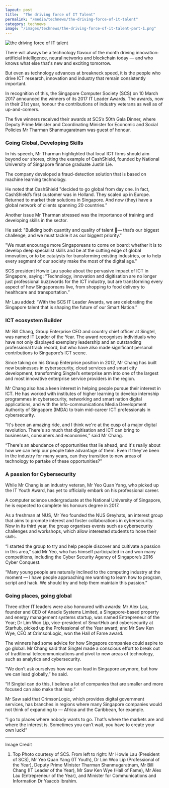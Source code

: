 ```yaml
---
layout: post
title:  "The driving force of IT Talent"
permalink: "/media/technews/the-driving-force-of-it-talent"
category: technews
image: "/images/technews/the-driving-force-of-it-talent-part-1.png"
---
```


![the driving force of IT talent]({{site.baseurl}}/images/technews/the-driving-force-of-it-talent-part-1.png)

There will always be a technology flavour of the month driving innovation: artificial intelligence, neural networks and blockchain today — and who knows what else that's new and exciting tomorrow.

But even as technology advances at breakneck speed, it is the people who drive ICT research, innovation and industry that remain consistently important.

In recognition of this, the Singapore Computer Society (SCS) on 10 March 2017 announced the winners of its 2017 IT Leader Awards. The awards, now in their 21st year, honour the contributions of industry veterans as well as of up-and-comers.

The five winners received their awards at SCS’s 50th Gala Dinner, where Deputy Prime Minister and Coordinating Minister for Economic and Social Policies Mr Tharman Shanmugaratnam was guest of honour.

### **Going Global, Developing Skills**

In his speech, Mr Tharman highlighted that local ICT firms should aim beyond our shores, citing the example of CashShield, founded by National University of Singapore finance graduate Justin Lie.

The company developed a fraud-detection solution that is based on machine learning technology.

He noted that CashShield "decided to go global from day one. In fact, CashShield’s first customer was in Holland.  They scaled up in Europe. Returned to market their solutions in Singapore. And now (they) have a global network of clients spanning 20 countries."

Another issue Mr Tharman stressed was the importance of training and developing skills in the sector.

He said: "Building both quantity and quality of talent — that’s our biggest challenge, and we must tackle it as our biggest priority."

"We must encourage more Singaporeans to come on board: whether it is to develop deep specialist skills and be at the cutting edge of global innovation, or to be catalysts for transforming existing industries, or to help every segment of our society make the most of the digital age."

SCS president Howie Lau spoke about the pervasive impact of ICT in Singapore, saying: “Technology, innovation and digitisation are no longer just professional buzzwords for the ICT industry, but are transforming every aspect of how Singaporeans live, from shopping to food delivery to healthcare and transportation.”

Mr Lau added: “With the SCS IT Leader Awards, we are celebrating the Singapore talent that is shaping the future of our Smart Nation.”

### **ICT ecosystem Builder**
Mr Bill Chang, Group Enterprise CEO and country chief officer at Singtel, was named IT Leader of the Year. The award recognises individuals who have not only displayed exemplary leadership and an outstanding professional track record, but who have also made significant personal contributions to Singapore’s ICT scene.

Since taking on his Group Enterprise position in 2012, Mr Chang has built new businesses in cybersecurity, cloud services and smart city development, transforming Singtel’s enterprise arm into one of the largest and most innovative enterprise service providers in the region.

Mr Chang also has a keen interest in helping people pursue their interest in ICT. He has worked with institutes of higher learning to develop internship programmes in cybersecurity, networking and smart nation digital applications, and with the Info-communications Media Development Authority of Singapore (IMDA) to train mid-career ICT professionals in cybersecurity.  

“It's been an amazing ride, and I think we're at the cusp of a major digital revolution. There's so much that digitisation and ICT can bring to businesses, consumers and economies,” said Mr Chang.

“There's an abundance of opportunities that lie ahead, and it's really about how we can help our people take advantage of them. Even if they've been in the industry for many years, can they transition to new areas of technology to partake of these opportunities?”

### **A passion for Cybersecurity**
While Mr Chang is an industry veteran, Mr Yeo Quan Yang, who picked up the IT Youth Award, has yet to officially embark on his professional career.

A computer science undergraduate at the National University of Singapore, he is expected to complete his honours degree in 2017.  

As a freshman at NUS, Mr Yeo founded the NUS Greyhats, an interest group that aims to promote interest and foster collaborations in cybersecurity. Now in its third year, the group organises events such as cybersecurity challenges and workshops, which allow interested students to hone their skills.

“I started the group to try and help people discover and cultivate a passion in this area,” said Mr Yeo, who has himself participated in and won many competitions, including the Cyber Security Agency of Singapore’s 2016 Cyber Conquest.

“Many young people are naturally inclined to the computing industry at the moment — I have people approaching me wanting to learn how to program, script and hack. We should try and help them maintain this passion.”

### **Going places, going global**
Three other IT leaders were also honoured with awards: Mr Alex Lau, founder and CEO of Anacle Systems Limited, a Singapore-based property and energy management systems startup, was named Entrepreneur of the Year; Dr Lim Woo Lip, vice-president of SmartHub and cybersecurity at Starhub, picked up the Professional of the Year award; and Mr Saw Ken Wye, CEO at CrimsonLogic, won the Hall of Fame award.

The winners had some advice for how Singapore companies could aspire to go global. Mr Chang said that Singtel made a conscious effort to break out of traditional telecommunications and pivot to new areas of technology, such as analytics and cybersecurity.

“We don’t ask ourselves how we can lead in Singapore anymore, but how we can lead globally,” he said.

“If Singtel can do this, I believe a lot of companies that are smaller and more focused can also make that leap.”

Mr Saw said that CrimsonLogic, which provides digital government services, has branches in regions where many Singapore companies would not think of expanding to — Africa and the Caribbean, for example.

“I go to places where nobody wants to go.  That’s where the markets are and where the interest is. Sometimes you can’t wait, you have to create your own luck!”

---

Image Credit 
1. Top Photo courtesy of SCS. From left to right: Mr Howie Lau (President of SCS), Mr Yeo Quan Yang (IT Youth), Dr Lim Woo Lip (Professional of the Year), Deputy Prime Minister Tharman Shanmugaratnam, Mr Bill Chang (IT Leader of the Year), Mr Saw Ken Wye (Hall of Fame), Mr Alex Lau (Entrepreneur of the Year), and Minister for Communications and Information Dr Yaacob Ibrahim.
